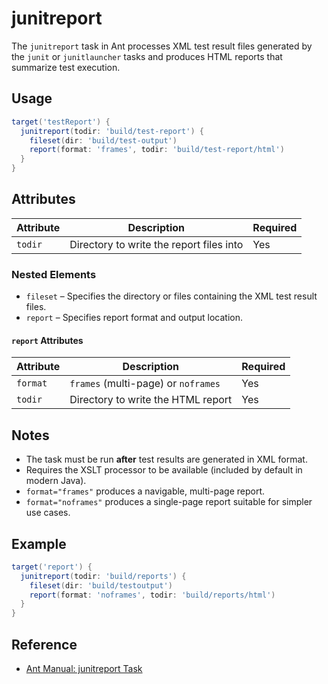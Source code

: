 # junitreport

The `junitreport` task in Ant processes XML test result files generated by the `junit` or `junitlauncher` tasks and produces HTML reports that summarize test execution.

## Usage

```groovy
target('testReport') {
  junitreport(todir: 'build/test-report') {
    fileset(dir: 'build/test-output')
    report(format: 'frames', todir: 'build/test-report/html')
  }
}
```

## Attributes

| Attribute | Description                                            | Required |
|-----------|--------------------------------------------------------|----------|
| `todir`   | Directory to write the report files into               | Yes      |

### Nested Elements

- `fileset` – Specifies the directory or files containing the XML test result files.
- `report` – Specifies report format and output location.

#### `report` Attributes

| Attribute | Description                          | Required |
|-----------|--------------------------------------|----------|
| `format`  | `frames` (multi-page) or `noframes`  | Yes      |
| `todir`   | Directory to write the HTML report   | Yes      |

## Notes

- The task must be run **after** test results are generated in XML format.
- Requires the XSLT processor to be available (included by default in modern Java).
- `format="frames"` produces a navigable, multi-page report.
- `format="noframes"` produces a single-page report suitable for simpler use cases.

## Example

```groovy
target('report') {
  junitreport(todir: 'build/reports') {
    fileset(dir: 'build/testoutput')
    report(format: 'noframes', todir: 'build/reports/html')
  }
}
```

## Reference

- [Ant Manual: junitreport Task](https://ant.apache.org/manual/Tasks/junitreport.html)
